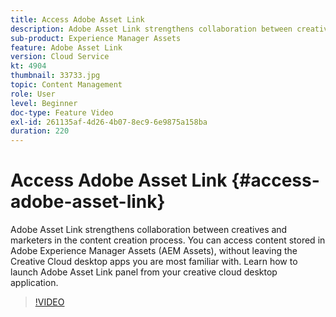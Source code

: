 ```yaml
---
title: Access Adobe Asset Link
description: Adobe Asset Link strengthens collaboration between creatives and marketers in the content creation process. You can access content stored in Adobe Experience Manager Assets (AEM Assets), without leaving the Creative Cloud desktop apps you are most familiar with. Learn how to launch Adobe Asset Link panel from your creative cloud desktop application.
sub-product: Experience Manager Assets
feature: Adobe Asset Link
version: Cloud Service
kt: 4904
thumbnail: 33733.jpg
topic: Content Management
role: User
level: Beginner
doc-type: Feature Video
exl-id: 261135af-4d26-4b07-8ec9-6e9875a158ba
duration: 220
---
```

# Access Adobe Asset Link {#access-adobe-asset-link}

Adobe Asset Link strengthens collaboration between creatives and marketers in the content creation process. You can access content stored in Adobe Experience Manager Assets (AEM Assets), without leaving the Creative Cloud desktop apps you are most familiar with. Learn how to launch Adobe Asset Link panel from your creative cloud desktop application.

>[!VIDEO](https://video.tv.adobe.com/v/33733?quality=12&learn=on)
